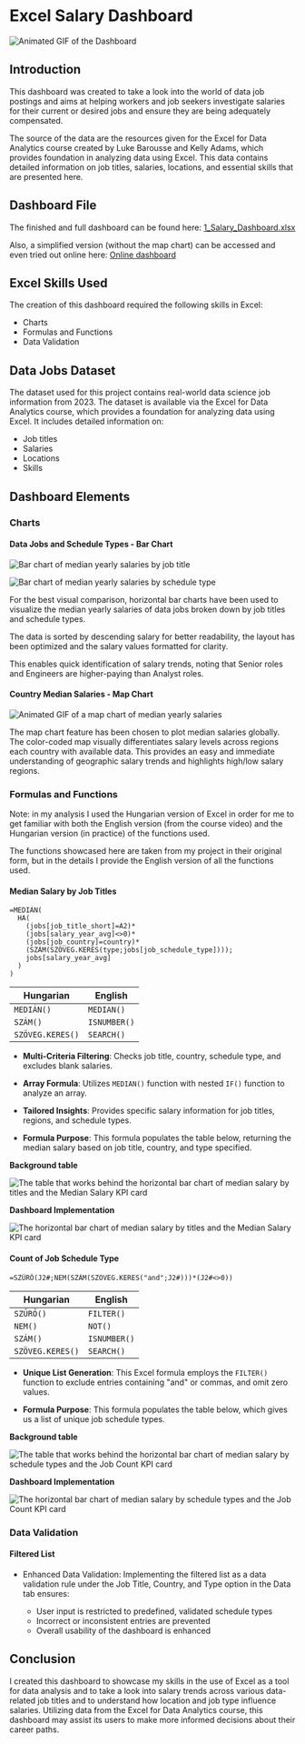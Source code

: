 # Excel Salary Dashboard

![Animated GIF of the Dashboard](..\0_Resources\Images\Excel_Data_Analytics_Salary_Project.gif)

## Introduction

This dashboard was created to take a look into the world of data job postings and aims at helping workers and job seekers investigate salaries for their current or desired jobs and ensure they are being adequately compensated.

The source of the data are the resources given for the Excel for Data Analytics course created by Luke Barousse and Kelly Adams, which provides foundation in analyzing data using Excel. This data contains detailed information on job titles, salaries, locations, and essential skills that are presented here.

## Dashboard File

The finished and full dashboard can be found here: [1_Salary_Dashboard.xlsx](1_Salary_Dashboard.xlsx)

Also, a simplified version (without the map chart) can be accessed and even tried out online here: [Online dashboard](https://onedrive.live.com/:x:/g/personal/196C2966E105EA5F/Ea0estueQqNIk_X3YM_EXF4BmvNji0d8xWzLdvdX5O-c0A?resid=196C2966E105EA5F!sdbb21ead429e48a393f5f760cfc45c5e&ithint=file%2Cxlsx&e=2kdO1f&migratedtospo=true&redeem=aHR0cHM6Ly8xZHJ2Lm1zL3gvYy8xOTZjMjk2NmUxMDVlYTVmL0VhMGVzdHVlUXFOSWtfWDNZTV9FWEY0Qm12TmppMGQ4eFd6TGR2ZFg1Ty1jMEE_ZT0ya2RPMWY)

## Excel Skills Used

The creation of this dashboard required the following skills in Excel:

- Charts
- Formulas and Functions
- Data Validation

## Data Jobs Dataset

The dataset used for this project contains real-world data science job information from 2023. The dataset is available via the Excel for Data Analytics course, which provides a foundation for analyzing data using Excel. It includes detailed information on:

- Job titles
- Salaries
- Locations
- Skills

## Dashboard Elements

### Charts

#### Data Jobs and Schedule Types - Bar Chart

![Bar chart of median yearly salaries by job title](..\0_Resources\Images\salaries_bar_chart.png)

![Bar chart of median yearly salaries by schedule type](..\0_Resources\Images\schedule_type_bar_chart.png)

For the best visual comparison, horizontal bar charts have been used to visualize the median yearly salaries of data jobs broken down by job titles and schedule types.

The data is sorted by descending salary for better readability, the layout has been optimized and the salary values formatted for clarity.

This enables quick identification of salary trends, noting that Senior roles and Engineers are higher-paying than Analyst roles.

#### Country Median Salaries - Map Chart

![Animated GIF of a map chart of median yearly salaries](..\0_Resources\Images\map_chart.gif)

The map chart feature has been chosen to plot median salaries globally. The color-coded map visually differentiates salary levels across regions each country with available data. This provides an easy and immediate understanding of geographic salary trends and highlights high/low salary regions.

### Formulas and Functions

Note: in my analysis I used the Hungarian version of Excel in order for me to get familiar with both the English version (from the course video) and the Hungarian version (in practice) of the functions used.

The functions showcased here are taken from my project in their original form, but in the details I provide the English version of all the functions used.

#### Median Salary by Job Titles

```
=MEDIÁN(
  HA(
    (jobs[job_title_short]=A2)*
    (jobs[salary_year_avg]<>0)*
    (jobs[job_country]=country)*
    (SZÁM(SZÖVEG.KERES(type;jobs[job_schedule_type])));
    jobs[salary_year_avg]
  )
)
```
| Hungarian        | English      |
|------------------|--------------|
| `MEDIÁN()`       | `MEDIAN()`   |
| `SZÁM()`         | `ISNUMBER()` |
| `SZÖVEG.KERES()` | `SEARCH()`   |

- **Multi-Criteria Filtering**: Checks job title, country, schedule type, and excludes blank salaries.

- **Array Formula**: Utilizes `MEDIAN()` function with nested `IF()` function to analyze an array.

- **Tailored Insights**: Provides specific salary information for job titles, regions, and schedule types.

- **Formula Purpose**: This formula populates the table below, returning the median salary based on job title, country, and type specified.

**Background table**

![The table that works behind the horizontal bar chart of median salary by titles and the Median Salary KPI card](..\0_Resources\Images\title_background_table.png)

**Dashboard Implementation**

![The horizontal bar chart of median salary by titles and the Median Salary KPI card](..\0_Resources\Images\title_dashboard.png)

#### Count of Job Schedule Type

```
=SZŰRŐ(J2#;NEM(SZÁM(SZÖVEG.KERES("and";J2#)))*(J2#<>0))
```
| Hungarian        | English      |
|------------------|--------------|
| `SZŰRŐ()`        | `FILTER()`   |
| `NEM()`          | `NOT()`      |
| `SZÁM()`         | `ISNUMBER()` |
| `SZÖVEG.KERES()` | `SEARCH()`   |

- **Unique List Generation**: This Excel formula employs the `FILTER()` function to exclude entries containing "and" or commas, and omit zero values.

- **Formula Purpose**: This formula populates the table below, which gives us a list of unique job schedule types.

**Background table**

![The table that works behind the horizontal bar chart of median salary by schedule types and the Job Count KPI card](..\0_Resources\Images\type_background_table.png)

**Dashboard Implementation**

![The horizontal bar chart of median salary by schedule types and the Job Count KPI card](..\0_Resources\Images\type_dashboard.png)

### Data Validation

#### Filtered List

- Enhanced Data Validation: Implementing the filtered list as a data validation rule under the Job Title, Country, and Type option in the Data tab ensures:

  - User input is restricted to predefined, validated schedule types
  - Incorrect or inconsistent entries are prevented
  - Overall usability of the dashboard is enhanced

## Conclusion

I created this dashboard to showcase my skills in the use of Excel as a tool for data analysis and to take a look into salary trends across various data-related job titles and to understand how location and job type influence salaries. Utilizing data from the Excel for Data Analytics course, this dashboard may assist its users to make more informed decisions about their career paths.